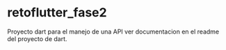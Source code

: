 # retoflutter_fase2
Proyecto dart para el manejo de una API ver documentacion en el readme del proyecto de dart.
